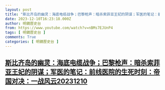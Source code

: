 ```yaml
---
layout: post
title: "斯比齐岛的幽灵：海底电缆战争；巴黎枪声：暗杀索菲亚王妃的阴谋；军医的笔记：前线医院的生死时刻：帝国对决：一战风云20231210"
date: 2023-12-10T16:23:18.000Z
author: 明鏡歷史台
from: https://www.youtube.com/watch?v=nBMs7EJUnP4
tags: [ 明鏡歷史台 ]
comments: True
categories: [ 明鏡歷史台 ]
---
```

<!--1702225398000-->
[斯比齐岛的幽灵：海底电缆战争；巴黎枪声：暗杀索菲亚王妃的阴谋；军医的笔记：前线医院的生死时刻：帝国对决：一战风云20231210](https://www.youtube.com/watch?v=nBMs7EJUnP4)
------

<div>

</div>
